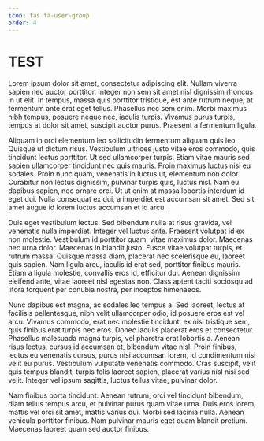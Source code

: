 ```yaml
---
icon: fas fa-user-group
order: 4
---
```


# TEST


Lorem ipsum dolor sit amet, consectetur adipiscing elit. Nullam viverra sapien nec auctor porttitor. Integer non sem sit amet nisl dignissim rhoncus in ut elit. In tempus, massa quis porttitor tristique, est ante rutrum neque, at fermentum ante erat eget tellus. Phasellus nec sem enim. Morbi maximus nibh tempus, posuere neque nec, iaculis turpis. Vivamus purus turpis, tempus at dolor sit amet, suscipit auctor purus. Praesent a fermentum ligula.

Aliquam in orci elementum leo sollicitudin fermentum aliquam quis leo. Quisque ut dictum risus. Vestibulum ultrices justo vitae eros commodo, quis tincidunt lectus porttitor. Ut sed ullamcorper turpis. Etiam vitae mauris sed sapien ullamcorper tincidunt nec quis mauris. Proin maximus luctus nisi eu sodales. Proin nunc quam, venenatis in luctus ut, elementum non dolor. Curabitur non lectus dignissim, pulvinar turpis quis, luctus nisl. Nam eu dapibus sapien, nec ornare orci. Ut ut enim at massa lobortis interdum id eget dui. Nulla consequat ex dui, a imperdiet est accumsan sit amet. Sed sit amet augue id lorem luctus accumsan et id arcu.

Duis eget vestibulum lectus. Sed bibendum nulla at risus gravida, vel venenatis nulla imperdiet. Integer vel luctus ante. Praesent volutpat id ex non molestie. Vestibulum id porttitor quam, vitae maximus dolor. Maecenas nec urna dolor. Maecenas in blandit justo. Fusce vitae volutpat turpis, et rutrum massa. Quisque massa diam, placerat nec scelerisque eu, laoreet quis sapien. Nam ligula arcu, iaculis id erat sed, porttitor finibus mauris. Etiam a ligula molestie, convallis eros id, efficitur dui. Aenean dignissim eleifend ante, vitae laoreet nisl egestas non. Class aptent taciti sociosqu ad litora torquent per conubia nostra, per inceptos himenaeos.

Nunc dapibus est magna, ac sodales leo tempus a. Sed laoreet, lectus at facilisis pellentesque, nibh velit ullamcorper odio, id posuere eros est vel arcu. Vivamus commodo, erat nec molestie tincidunt, ex nisl tristique sem, quis finibus erat turpis nec eros. Donec iaculis placerat eros et consectetur. Phasellus malesuada magna turpis, vel pharetra erat lobortis a. Aenean risus lectus, cursus id accumsan et, bibendum vitae nisl. Proin finibus, lectus eu venenatis cursus, purus nisi accumsan lorem, id condimentum nisi velit eu purus. Vestibulum vulputate venenatis commodo. Cras suscipit, velit quis tempus blandit, turpis felis laoreet sapien, placerat varius nisl nisi sed velit. Integer vel ipsum sagittis, luctus tellus vitae, pulvinar dolor.

Nam finibus porta tincidunt. Aenean rutrum, orci vel tincidunt bibendum, diam tellus tempus arcu, et pulvinar purus quam vitae urna. Duis eros lorem, mattis vel orci sit amet, mattis varius dui. Morbi sed lacinia nulla. Aenean vehicula porttitor finibus. Nam pulvinar mauris eget quam blandit pretium. Maecenas laoreet quam sed auctor finibus.
